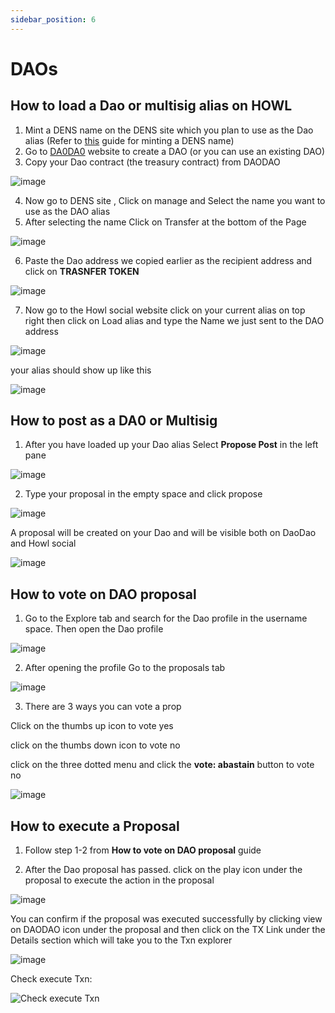 ```yaml
---
sidebar_position: 6
---
```


# DAOs

## How to load a Dao or multisig alias on HOWL

1. Mint a DENS name on the DENS site which you plan to use as the Dao alias (Refer to [this](/docs/howl-basics/create-user.md#create-a-dens-name) guide for minting a DENS name)
2. Go to [DA0DA0](https://daodao.zone/) website to create a DAO (or you can use an existing DAO)
3. Copy your Dao contract (the treasury contract) from DAODAO 

![image](/img/dao/dao%20contract.png)

4. Now go to DENS site , Click on manage and Select the name you want to use as the DAO alias
5. After selecting the name Click on Transfer at the bottom of the Page

![image](/img/dao/Transfer%20button.png)

6. Paste the Dao address we copied earlier as the recipient address and click on **TRASNFER TOKEN** 

![image](/img/dao/transfer%20recipient.png)

7. Now go to the Howl social website click on your current alias on top right then click on Load alias and type the Name we just sent to the DAO address

![image](/img/dao/LOAD%20dao%20alias.png)

your alias should show up like this 

![image](/img/dao/Dao%20alias.png)

## How to post as a DA0 or Multisig

1. After you have loaded up your Dao alias Select **Propose Post** in the left pane 

![image](/img/dao/Propose%20button.png)

2. Type your proposal in the empty space and click propose

![image](/img/dao/Proposal%20text.png)

A proposal will be created on your Dao and will be visible both on DaoDao and Howl social 

![image](/img/dao/proposal.png)

## How to vote on DAO proposal

1. Go to the Explore tab and search for the Dao profile in the username space. Then open the Dao profile

![image](/img/dao/Search%20dao.png)

2. After opening the profile Go to the proposals tab

![image](/img/dao/proposal%20tab.png)

3. There are 3 ways you can vote a prop 

Click on the thumbs up icon to vote yes 

click on the thumbs down icon to vote no

click on the three dotted menu and click the **vote: abastain** button to vote no

![image](/img/dao/proposal%20vote.png)

## How to execute a Proposal

1. Follow step 1-2 from **How to vote on DAO proposal** guide

2. After the Dao proposal has passed. click on the play icon under the proposal to execute the action in the proposal

![image](/img/dao/proposal%20execute.png)

You can confirm if the proposal was executed successfully by clicking view on DAODAO icon under the proposal and then click on the TX Link under the Details section which will take you to the Txn explorer

![image](/img/dao/view%20on%20daodao.png)

Check execute Txn:

![Check execute Txn](/img/dao/Check%20execute%20Txn.png)
